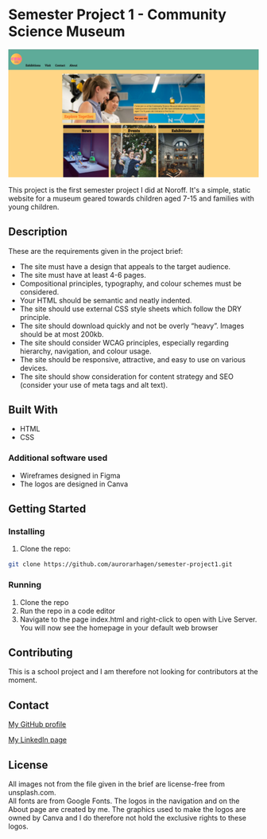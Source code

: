 # Semester Project 1 - Community Science Museum 

![image](/images/screenshot-homepage-sp1.jpg)

This project is the first semester project I did at Noroff. It's a simple, static website for a museum geared towards children aged 7-15 and families with young children.  

## Description

These are the requirements given in the project brief:  
- The site must have a design that appeals to the target audience.  
- The site must have at least 4-6 pages.  
- Compositional principles, typography, and colour schemes must be considered.  
- Your HTML should be semantic and neatly indented.  
- The site should use external CSS style sheets which follow the DRY principle.  
- The site should download quickly and not be overly “heavy”. Images should be at most 200kb.  
- The site should consider WCAG principles, especially regarding hierarchy, navigation, and colour usage.  
- The site should be responsive, attractive, and easy to use on various devices.  
- The site should show consideration for content strategy and SEO (consider your use of meta tags and alt text).  

## Built With

- HTML  
- CSS  

### Additional software used  

- Wireframes designed in Figma  
- The logos are designed in Canva

## Getting Started  

### Installing  

1. Clone the repo:  

```bash
git clone https://github.com/aurorarhagen/semester-project1.git
```

### Running  

1. Clone the repo  
2. Run the repo in a code editor  
3. Navigate to the page index.html and right-click to open with Live Server. You will now see the homepage in your default web browser  

## Contributing  

This is a school project and I am therefore not looking for contributors at the moment.  

## Contact  

[My GitHub profile](https://github.com/aurorarhagen)  

[My LinkedIn page](https://www.linkedin.com/in/aurora-r%C3%B8ed-hagen-580519203/)  

## License  

All images not from the file given in the brief are license-free from unsplash.com.  
All fonts are from Google Fonts. 
The logos in the navigation and on the About page are created by me. The graphics used to make the logos are owned by Canva and I do therefore not hold the exclusive rights to these logos.  
